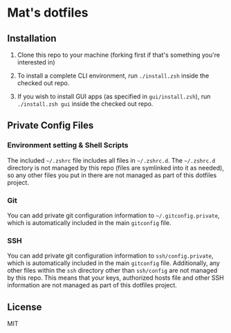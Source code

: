 # Mat's dotfiles

## Installation

1. Clone this repo to your machine (forking first if that's something you're
   interested in)

2. To install a complete CLI environment, run `./install.zsh` inside the checked out repo.

4. If you wish to install GUI apps (as specified in `gui/install.zsh`), run `./install.zsh gui` inside the checked out repo.

## Private Config Files

### Environment setting & Shell Scripts

The included `~/.zshrc` file includes all files in `~/.zshrc.d`. The
`~/.zshrc.d` directory is not managed by this repo (files are symlinked into it
as needed), so any other files you put in there are not managed as part of this
dotfiles project.

### Git 

You can add private git configuration information to `~/.gitconfig.private`,
which is automatically included in the main `gitconfig` file.

### SSH 

You can add private git configuration information to `ssh/config.private`,
which is automatically included in the main `gitconfig` file. Additionally, any
other files within the `ssh` directory other than `ssh/config` are not managed
by this repo. This means that your keys, authorized hosts file and other SSH
information are not managed as part of this dotfiles project.

## License

MIT
